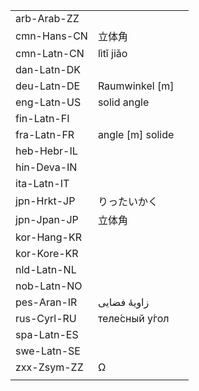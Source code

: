 | | | |
|-|-|-|
| arb-Arab-ZZ |  |  |
| cmn-Hans-CN | 立体角 |  |
| cmn-Latn-CN | lìtǐ jiǎo |  |
| dan-Latn-DK |  |  |
| deu-Latn-DE | Raumwinkel [m] |  |
| eng-Latn-US | solid angle |  |
| fin-Latn-FI |  |  |
| fra-Latn-FR | angle [m] solide |  |
| heb-Hebr-IL |  |  |
| hin-Deva-IN |  |  |
| ita-Latn-IT |  |  |
| jpn-Hrkt-JP | りったいかく |  |
| jpn-Jpan-JP | 立体角 |  |
| kor-Hang-KR |  |  |
| kor-Kore-KR |  |  |
| nld-Latn-NL |  |  |
| nob-Latn-NO |  |  |
| pes-Aran-IR | زاویهٔ فضایی |  |
| rus-Cyrl-RU | теле́сный у́гол |  |
| spa-Latn-ES |  |  |
| swe-Latn-SE |  |  |
| zxx-Zsym-ZZ | Ω |  |
|  |  |  |